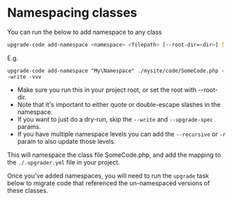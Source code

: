 # Namespacing classes

You can run the below to add namespace to any class

```bash
upgrade-code add-namespace <namespace> <filepath> [--root-dir=<dir>] [--write] [--recursive] [-r] [-vvv]
```

E.g.

```
upgrade-code add-namespace "My\Namespace" ./mysite/code/SomeCode.php --write -vvv
```

* Make sure you run this in your project root, or set the root with --root-dir.
* Note that it's important to either quote or double-escape slashes in the namespace.
* If you want to just do a dry-run, skip the `--write` and `--upgrade-spec` params.
* If you have multiple namespace levels you can add the `--recursive` or `-r` param to also update those levels.

This will namespace the class file SomeCode.php, and add the mapping to the `./.upgrader.yml` file in your project.

Once you've added namespaces, you will need to run the `upgrade` task below to migrate code
that referenced the un-namespaced versions of these classes.
